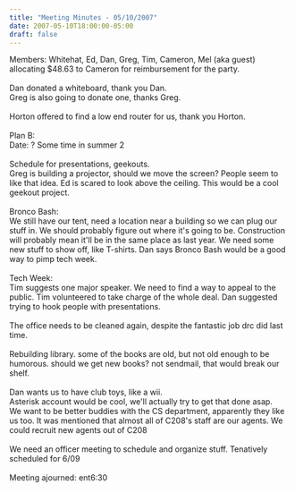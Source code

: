 ```yaml
---
title: "Meeting Minutes - 05/10/2007"
date: 2007-05-10T18:00:00-05:00
draft: false
---
```


Members: Whitehat, Ed, Dan, Greg, Tim, Cameron, Mel (aka guest)<br />
allocating $48.63 to Cameron for reimbursement for the party. <br />
<br />
Dan donated a whiteboard, thank you Dan.<br />
Greg is also going to donate one, thanks Greg.<br />
<br />
Horton offered to find a low end router for us, thank you Horton.<br />
<br />
Plan B:<br />
	Date: ?  Some time in summer 2 <tabled> <br />
	<br />
Schedule for presentations, geekouts.<br />
Greg is building a projector, should we move the screen? People seem to like that idea. Ed is scared to look above the ceiling. This would be a cool geekout project. 
<br /><br />
Bronco Bash:<br /> 
We still have our tent, need a location near a building so we can plug our stuff in. We should probably figure out where it's going to be. Construction will probably mean it'll be in the same place as last year. We need some new stuff to show off, like T-shirts. Dan says Bronco Bash would be a good way to pimp tech week. 
<br /><br />
Tech Week: <br />
Tim suggests one major speaker. We need to find a way to appeal to the public. Tim volunteered to take charge of the whole deal. Dan suggested trying to hook people with presentations. 
<br /><br />
The office needs to be cleaned again, despite the fantastic job drc did last time. 
<br /><br />
Rebuilding library. some of the books are old, but not old enough to be humorous. should we get new books? not sendmail, that would break our shelf. 
<br /><br />
Dan wants us to have club toys, like a wii. <br />
Asterisk account would be cool, we'll actually try to get that done asap.<br />
We want to be better buddies with the CS department, apparently they like us too. It was mentioned that almost all of C208's staff are our agents. We could recruit new agents out of C208 
<br /><br />
We need an officer meeting to schedule and organize stuff. Tenatively scheduled for 6/09 
<br /><br />
Meeting ajourned: 	ent6:30
